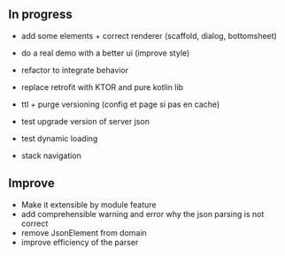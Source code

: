 ## In progress
  
- add some elements + correct renderer (scaffold, dialog, bottomsheet)
- do a real demo with a better ui (improve style)

- refactor to integrate behavior
- replace retrofit with KTOR and pure kotlin lib
- ttl + purge versioning (config et page si pas en cache)
- test upgrade version of server json
- test dynamic loading
- stack navigation

## Improve
- Make it extensible by module feature
- add comprehensible warning and error why the json parsing is not correct
- remove JsonElement from domain
- improve efficiency of the parser

